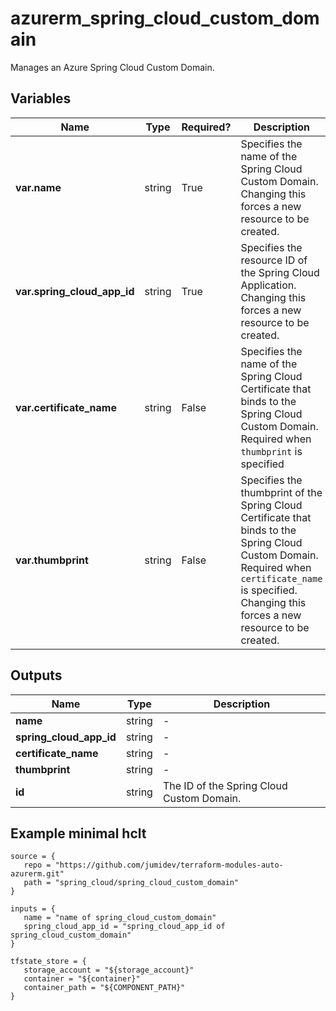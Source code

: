 # azurerm_spring_cloud_custom_domain

Manages an Azure Spring Cloud Custom Domain.

## Variables

| Name | Type | Required? |  Description |
| ---- | ---- | --------- |  ----------- |
| **var.name** | string | True | Specifies the name of the Spring Cloud Custom Domain. Changing this forces a new resource to be created. | 
| **var.spring_cloud_app_id** | string | True | Specifies the resource ID of the Spring Cloud Application. Changing this forces a new resource to be created. | 
| **var.certificate_name** | string | False | Specifies the name of the Spring Cloud Certificate that binds to the Spring Cloud Custom Domain. Required when `thumbprint` is specified | 
| **var.thumbprint** | string | False | Specifies the thumbprint of the Spring Cloud Certificate that binds to the Spring Cloud Custom Domain. Required when `certificate_name` is specified. Changing this forces a new resource to be created. | 



## Outputs

| Name | Type | Description |
| ---- | ---- | --------- | 
| **name** | string  | - | 
| **spring_cloud_app_id** | string  | - | 
| **certificate_name** | string  | - | 
| **thumbprint** | string  | - | 
| **id** | string  | The ID of the Spring Cloud Custom Domain. | 

## Example minimal hclt

```hcl
source = {
   repo = "https://github.com/jumidev/terraform-modules-auto-azurerm.git" 
   path = "spring_cloud/spring_cloud_custom_domain" 
}

inputs = {
   name = "name of spring_cloud_custom_domain" 
   spring_cloud_app_id = "spring_cloud_app_id of spring_cloud_custom_domain" 
}

tfstate_store = {
   storage_account = "${storage_account}" 
   container = "${container}" 
   container_path = "${COMPONENT_PATH}" 
}


```